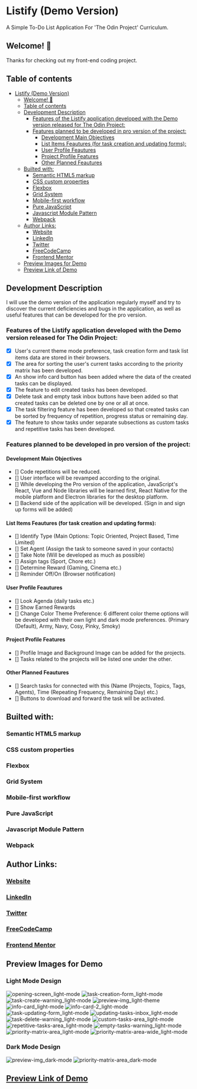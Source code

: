 # Listify (Demo Version)
A Simple To-Do List Application For 'The Odin Project' Curriculum.

## Welcome! 👋
Thanks for checking out my front-end coding project.

## Table of contents
- [Listify (Demo Version)](#listify-demo-version)
  - [Welcome! 👋](#welcome-)
  - [Table of contents](#table-of-contents)
  - [Development Description](#development-description)
    - [Features of the Listify application developed with the Demo version released for The Odin Project:](#features-of-the-listify-application-developed-with-the-demo-version-released-for-the-odin-project)
    - [Features planned to be developed in pro version of the project:](#features-planned-to-be-developed-in-pro-version-of-the-project)
      - [Development Main Objectives](#development-main-objectives)
      - [List Items Feautures (for task creation and updating forms):](#list-items-feautures-for-task-creation-and-updating-forms)
      - [User Profile Feautures](#user-profile-feautures)
      - [Project Profile Features](#project-profile-features)
      - [Other Planned Feautures](#other-planned-feautures)
  - [Builted with:](#builted-with)
    - [Semantic HTML5 markup](#semantic-html5-markup)
    - [CSS custom properties](#css-custom-properties)
    - [Flexbox](#flexbox)
    - [Grid System](#grid-system)
    - [Mobile-first workflow](#mobile-first-workflow)
    - [Pure JavaScript](#pure-javascript)
    - [Javascript Module Pattern](#javascript-module-pattern)
    - [Webpack](#webpack)
  - [Author Links:](#author-links)
    - [Website](#website)
    - [LinkedIn](#linkedin)
    - [Twitter](#twitter)
    - [FreeCodeCamp](#freecodecamp)
    - [Frontend Mentor](#frontend-mentor)
  - [Preview Images for Demo](#preview-images-for-demo)
  - [Preview Link of Demo](#preview-link-of-demo)

## Development Description

  I will use the demo version of the application regularly myself and try to discover the current deficiencies and bugs in the application, as well as useful features that can be developed for the pro version.

### Features of the Listify application developed with the Demo version released for The Odin Project:

- [x] User's current theme mode preference, task creation form and task list items data are stored in their browsers.
- [x] The area for sorting the user's current tasks according to the priority matrix has been developed. 
- [x] An show info card button has been added where the data of the created tasks can be displayed. 
- [x] The feature to edit created tasks has been developed. 
- [x] Delete task and empty task inbox buttons have been added so that created tasks can be deleted one by one or all at once.
- [x] The task filtering feature has been developed so that created tasks can be sorted by frequency of repetition, progress status or remaining day.
- [x] The feature to show tasks under separate subsections as custom tasks and repetitive tasks has been developed.   

### Features planned to be developed in pro version of the project:

#### Development Main Objectives
- [] Code repetitions will be reduced.
- [] User interface will be revamped according to the original.
- [] While developing the Pro version of the application, JavaScript's React, Vue and Node libraries will be learned first, React Native for the mobile platform and Electron libraries for the desktop platform.
- [] Backend side of the application will be developed. (Sign in and sign up forms will be added)

#### List Items Feautures (for task creation and updating forms):
- [] Identify Type (Main Options: Topic Oriented, Project Based, Time Limited)
- [] Set Agent (Assign the task to someone saved in your contacts)
- [] Take Note (Will be developed as much as possible)
- [] Assign tags (Sport, Chore etc.)
- [] Determine Reward (Gaming, Cinema etc.)
- [] Reminder Off/On (Browser notification)

#### User Profile Feautures
- [] Look Agenda (daily tasks etc.)
- [] Show Earned Rewards
- [] Change Color Theme Preference: 6 different color theme options will be developed with their own light and dark mode preferences. (Primary (Default), Army, Navy, Cosy, Pinky, Smoky)

#### Project Profile Features
- [] Profile Image and Background Image can be added for the projects.
- [] Tasks related to the projects will be listed one under the other.

#### Other Planned Feautures
- [] Search tasks for connected with this (Name (Projects, Topics, Tags, Agents), Time (Repeating Frequency, Remaining Day) etc.)
- [] Buttons to download and forward the task will be activated.

## Builted with:

### Semantic HTML5 markup
### CSS custom properties
### Flexbox
### Grid System
### Mobile-first workflow
### Pure JavaScript
### Javascript Module Pattern
### Webpack

## Author Links:

### [Website](https://www.selimbiber.dev)
### [LinkedIn](https://linkedin.com/in/selim-biber-406550214)
### [Twitter](https://www.twitter.com/selimbbr)
### [FreeCodeCamp](https://www.freecodecamp.org/selimbiber)
### [Frontend Mentor](https://www.frontendmentor.io/profile/selimbiber)

## Preview Images for Demo

### Light Mode Design

![opening-screen_light-mode](https://github.com/selimbiber/Listify/assets/117529414/fdcec4c2-5983-4dd8-8397-9be5058b1565)
![task-creation-form_light-mode](https://github.com/selimbiber/Listify/assets/117529414/f7c72a94-ceb5-46f1-a3e8-a3c830858543)
![task-create-warning_light-mode](https://github.com/selimbiber/Listify/assets/117529414/cefdc9a3-13f8-443f-91bf-8040a451badb)
![preview-img_light-theme](https://github.com/selimbiber/Listify/assets/117529414/122246dc-560b-4ab7-b2b2-ae4e91ddf112)
![info-card_light-mode](https://github.com/selimbiber/Listify/assets/117529414/c5319b57-43fe-4b67-a809-18df8839b2fc)
![info-card-2_light-mode](https://github.com/selimbiber/Listify/assets/117529414/dbf77a64-d80b-424d-905d-b9490b1489e5)
![task-updating-form_light-mode](https://github.com/selimbiber/Listify/assets/117529414/7dcf84ac-9e46-49f1-b6ba-d608d21cf7e2)
![updating-tasks-inbox_light-mode](https://github.com/selimbiber/Listify/assets/117529414/6f6a03ec-49be-4a49-b933-fccf423b67ba)
![task-delete-warning_light-mode](https://github.com/selimbiber/Listify/assets/117529414/af629e72-2cd9-4144-bb63-03662d453aa4)
![custom-tasks-area_light-mode](https://github.com/selimbiber/Listify/assets/117529414/30c74ba1-daea-494e-a41d-48f786733ca4)
![repetitive-tasks-area_light-mode](https://github.com/selimbiber/Listify/assets/117529414/ecccb45e-e3f0-46d2-ba0f-e1ce51c3c492)
![empty-tasks-warning_light-mode](https://github.com/selimbiber/Listify/assets/117529414/e3089afa-60df-4224-8ca7-46ffe54488a3)
![priority-matrix-area_light-mode](https://github.com/selimbiber/Listify/assets/117529414/057d6cad-6fd8-473f-8412-43978325c98d)
![priority-matrix-area-wide_light-mode](https://github.com/selimbiber/Listify/assets/117529414/cfaa246a-c7ae-4b28-97a2-39c967648888)

### Dark Mode Design

![preview-img_dark-mode](https://github.com/selimbiber/Listify/assets/117529414/6a2d5da8-8920-4421-b1ae-2ad1501dd48c)
![priority-matrix-area_dark-mode](https://github.com/selimbiber/Listify/assets/117529414/0d20fc1c-eb97-421e-8351-c37d64fc86db)

## [Preview Link of Demo](https://htmlpreview.github.io/?https://github.com/selimbiber/Listify/blob/main/dist/index.html)
